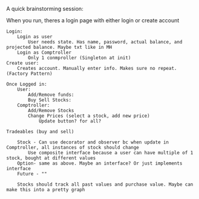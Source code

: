 A quick brainstorming session:

When you run, theres a login page with either login or create account

    Login:
        Login as user
            User needs state. Has name, password, actual balance, and projected balance. Maybe txt like in MH
        Login as Comptroller
            Only 1 conmproller (Singleton at init)
    Create user:
        Creates account. Manually enter info. Makes sure no repeat. (Factory Pattern)
    
    Once Logged in:
        User:
            Add/Remove funds:
            Buy Sell Stocks:
        Comptroller:
            Add/Remove Stocks
            Change Prices (select a stock, add new price)
                Update button? for all?

    Tradeables (buy and sell)

        Stock - Can use decorator and observer bc when update in Comptroller, all instances of stock should change
            Use composite interface because a user can have multiple of 1 stock, bought at different values
        Option- same as above. Maybe an interface? Or just implements interface
        Future - ""

        Stocks should track all past values and purchase value. Maybe can make this into a pretty graph